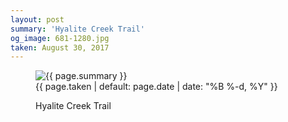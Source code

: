 ```yaml
---
layout: post
summary: 'Hyalite Creek Trail'
og_image: 681-1280.jpg
taken: August 30, 2017
---
```


<figure class="post" data-src="{{ site.assets_url }}/{{ page.og_image }}">
<img alt="{{ page.summary }}" sizes="(min-width: 700px) 50vw, calc(100vw - 2rem)" src="{{ site.assets_url }}/681-640.jpg" srcset="{{ site.assets_url }}/681-320.jpg 320w, {{ site.assets_url }}/681-640.jpg 640w, {{ site.assets_url }}/681-960.jpg 960w, {{ site.assets_url }}/681-1280.jpg 1280w"/>
<figcaption>
<time>{{ page.taken | default: page.date | date: "%B %-d, %Y" }}</time>
<p>Hyalite Creek Trail</p>
</figcaption>
</figure>
